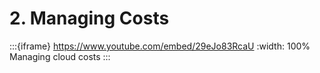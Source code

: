 # 2. Managing Costs

:::{iframe} https://www.youtube.com/embed/29eJo83RcaU
:width: 100%
Managing cloud costs
:::
